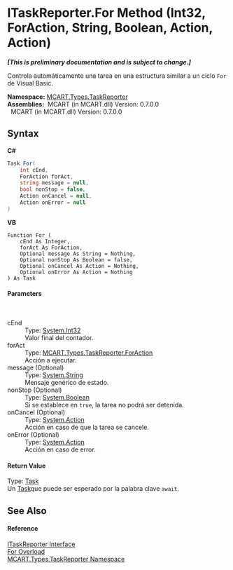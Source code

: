 # ITaskReporter.For Method (Int32, ForAction, String, Boolean, Action, Action)
 _**\[This is preliminary documentation and is subject to change.\]**_

Controla automáticamente una tarea en una estructura similar a un ciclo `For` de Visual Basic.

**Namespace:**&nbsp;<a href="256f3901-18cb-eeca-835c-7de778822db3">MCART.Types.TaskReporter</a><br />**Assemblies:**&nbsp;&nbsp;MCART (in MCART.dll) Version: 0.7.0.0<br />&nbsp;&nbsp;MCART (in MCART.dll) Version: 0.7.0.0<br />

## Syntax

**C#**<br />
``` C#
Task For(
	int cEnd,
	ForAction forAct,
	string message = null,
	bool nonStop = false,
	Action onCancel = null,
	Action onError = null
)
```

**VB**<br />
``` VB
Function For ( 
	cEnd As Integer,
	forAct As ForAction,
	Optional message As String = Nothing,
	Optional nonStop As Boolean = false,
	Optional onCancel As Action = Nothing,
	Optional onError As Action = Nothing
) As Task
```


#### Parameters
&nbsp;<dl><dt>cEnd</dt><dd>Type: <a href="http://msdn2.microsoft.com/es-es/library/td2s409d" target="_blank">System.Int32</a><br />Valor final del contador.</dd><dt>forAct</dt><dd>Type: <a href="39d6f6bf-88d5-2578-1bd1-5c04db80372b">MCART.Types.TaskReporter.ForAction</a><br />Acción a ejecutar.</dd><dt>message (Optional)</dt><dd>Type: <a href="http://msdn2.microsoft.com/es-es/library/s1wwdcbf" target="_blank">System.String</a><br />Mensaje genérico de estado.</dd><dt>nonStop (Optional)</dt><dd>Type: <a href="http://msdn2.microsoft.com/es-es/library/a28wyd50" target="_blank">System.Boolean</a><br />Si se establece en `true`, la tarea no podrá ser detenida.</dd><dt>onCancel (Optional)</dt><dd>Type: <a href="http://msdn2.microsoft.com/es-es/library/bb534741" target="_blank">System.Action</a><br />Acción en caso de que la tarea se cancele.</dd><dt>onError (Optional)</dt><dd>Type: <a href="http://msdn2.microsoft.com/es-es/library/bb534741" target="_blank">System.Action</a><br />Acción en caso de error.</dd></dl>

#### Return Value
Type: <a href="http://msdn2.microsoft.com/es-es/library/dd235678" target="_blank">Task</a><br />Un <a href="http://msdn2.microsoft.com/es-es/library/dd235678" target="_blank">Task</a>que puede ser esperado por la palabra clave `await`.

## See Also


#### Reference
<a href="33635590-5f82-4893-14af-1a5de20591b5">ITaskReporter Interface</a><br /><a href="b1d7d045-2619-6b66-bc35-eb88b484c2c4">For Overload</a><br /><a href="256f3901-18cb-eeca-835c-7de778822db3">MCART.Types.TaskReporter Namespace</a><br />